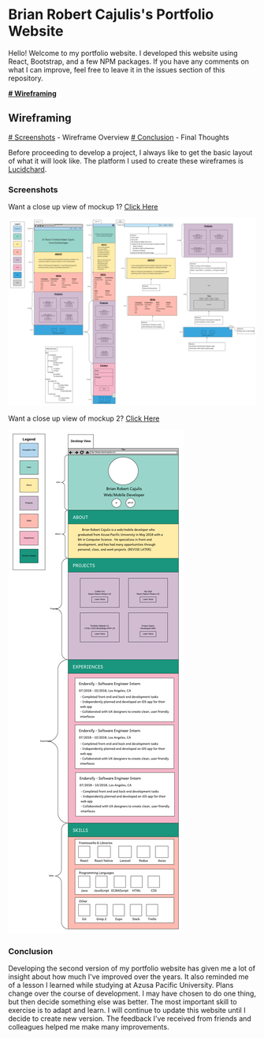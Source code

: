# Brian Robert Cajulis's Portfolio Website
Hello! Welcome to my portfolio website.  I developed this website using React, Bootstrap, and a few NPM packages.  If you have any comments on what I can improve, feel free to leave it in the issues section of this repository.

[**# Wireframing**](#Wireframing)

## Wireframing

[# Screenshots](#screenshots) - Wireframe Overview
[# Conclusion](#conclusion) - Final Thoughts

Before proceeding to develop a project, I always like to get the basic layout of what it will look like.  The platform I used to create these wireframes is [Lucidchard](https://www.lucidchart.com/).

### Screenshots
Want a close up view of mockup 1? [Click Here](https://www.lucidchart.com/invitations/accept/ad592b7f-ea48-4cee-856f-f0fc1e30ecd3)

![Alt text](src/assets/screenshots/portfolio-mockup-1.png?raw=true "Portfolio Mockup 1")

Want a close up view of mockup 2? [Click Here](https://www.lucidchart.com/invitations/accept/8d9e6556-2c9a-411e-af50-3f944ca5c314)

![Alt text](src/assets/screenshots/portfolio-mockup-2.png?raw=true "Portfolio Mockup 2")

### Conclusion
Developing the second version of my portfolio website has given me a lot of insight about how much I've improved over the years.  It also reminded me of a lesson I learned while studying at Azusa Pacific University.  Plans change over the course of development.  I may have chosen to do one thing, but then decide something else was better.  The most important skill to exercise is to adapt and learn.  I will continue to update this website until I decide to create new version.  The feedback I've received from friends and colleagues helped me make many improvements.
